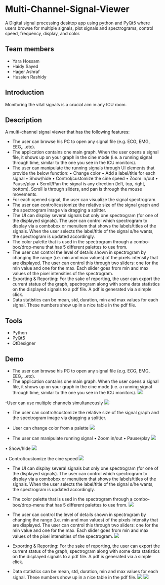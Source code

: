 # Multi-Channel-Signal-Viewer
A Digital signal processing desktop app using python and PyQt5 where users browse for multiple signals, plot signals and spectrograms, control speed, frequency, display, and color.

## Team members
- Yara Hossam 
- Haidy Sayed
- Hager Ashraf
- Hussien Rashidy

## Introduction
Monitoring the vital signals is a crucial aim in any ICU room.

## Description
A multi-channel signal viewer that has the following features:
- The user can browse his PC to open any signal file (e.g. ECG, EMG, EEG,…etc). 
- The application contains one main graph. When the user opens a signal file, it shows up on your 
graph in the cine mode (i.e. a running signal through time, similar to the one you see in the ICU monitors).
- The user can manipulate the running signals through UI elements that provide the below function:
• Change color
• Add a label/title for each signal
• Show/hide
• Control/customize the cine speed
• Zoom in/out
• Pause/play
• Scroll/Pan the signal is any direction (left, top, right, bottom). Scroll is through sliders, and pan is 
through the mouse movements.
- For each opened signal, the user can visualize the signal spectrogram.
- The user can control/customize the relative size of the signal graph and the spectrogram image via
dragging a splitter.
- The UI can display several signals but only one spectrogram (for one of the displayed signals). The user 
can control which spectrogram to display via a combobox or menuitem that shows the labels/titles of 
the signals. When the user selects the label/title of the signal s/he wants, the spectrogram is 
updated accordingly.
- The color palette that is used in the spectrogram through a combo-box/drop-menu that has 5 different 
palettes to use from.
- The user can control the level of details shown in spectrogram by changing the range (i.e. min and max
values) of the pixels intensity that are displayed. The user can control this through two sliders: one for 
the min value and one for the max. Each slider goes from min and max values of the pixel 
intensities of the spectrogram.
- Exporting & Reporting: For the sake of reporting, the user can export the current status of the graph, 
spectrogram along with some data statistics on the displayed signals to a pdf file. A pdf is generated via a simple click.
- Data statistics can be mean, std, duration, min and max values for each signal. These numbers 
show up in a nice table in the pdf file. 

## Tools
- Python
- PyQt5
- QtDesigner
## Demo
- The user can browse his PC to open any signal file (e.g. ECG, EMG, EEG,…etc). 
- The application contains one main graph. When the user opens a signal file, it shows up on your 
graph in the cine mode (i.e. a running signal through time, similar to the one you see in the ICU monitors).
![]([https://github.com/Your_Repository_Name/Your_GIF_Name.gif](https://github.com/yaragafar/Multi-Channel-Signal-Viewer/blob/main/gifs/open_file.gif))

-User can use multiple channels simultaneously
![](https://github.com/yaragafar/Multi-Channel-Signal-Viewer/blob/main/gifs/multiple_channels.gif)

- The user can control/customize the relative size of the signal graph and the spectrogram image via
dragging a splitter.
- User can change color from a palette
![](https://github.com/yaragafar/Multi-Channel-Signal-Viewer/blob/main/gifs/color_splitter.gif)


- The user can manipulate running signal • Zoom in/out • Pause/play
![](https://github.com/yaragafar/Multi-Channel-Signal-Viewer/blob/main/gifs/play_zoom.gif)


• Show/hide
![](https://github.com/yaragafar/Multi-Channel-Signal-Viewer/blob/main/gifs/show_hide.gif)

• Control/customize the cine speed
![](https://github.com/yaragafar/Multi-Channel-Signal-Viewer/blob/main/gifs/speed.gif)

- The UI can display several signals but only one spectrogram (for one of the displayed signals). The user 
can control which spectrogram to display via a combobox or menuitem that shows the labels/titles of 
the signals. When the user selects the label/title of the signal s/he wants, the spectrogram is 
updated accordingly.
- The color palette that is used in the spectrogram through a combo-box/drop-menu that has 5 different 
palettes to use from.
![](https://github.com/yaragafar/Multi-Channel-Signal-Viewer/blob/main/gifs/spectro.gif)

- The user can control the level of details shown in spectrogram by changing the range (i.e. min and max
values) of the pixels intensity that are displayed. The user can control this through two sliders: one for 
the min value and one for the max. Each slider goes from min and max values of the pixel 
intensities of the spectrogram.
![](https://github.com/yaragafar/Multi-Channel-Signal-Viewer/blob/main/gifs/spectro2.gif)

- Exporting & Reporting: For the sake of reporting, the user can export the current status of the graph, 
spectrogram along with some data statistics on the displayed signals to a pdf file. A pdf is generated via a simple click.
- Data statistics can be mean, std, duration, min and max values for each signal. These numbers 
show up in a nice table in the pdf file.
![](https://github.com/yaragafar/Multi-Channel-Signal-Viewer/blob/main/gifs/pdf.gif)
![](https://github.com/yaragafar/Multi-Channel-Signal-Viewer/blob/main/gifs/pdf.png)

